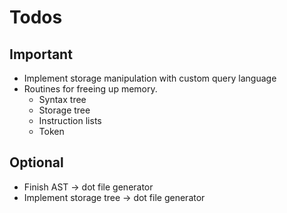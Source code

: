 # Todos
## Important
* Implement storage manipulation with custom query language
* Routines for freeing up memory.
  * Syntax tree
  * Storage tree
  * Instruction lists
  * Token
## Optional
* Finish AST -> dot file generator
* Implement storage tree -> dot file generator
